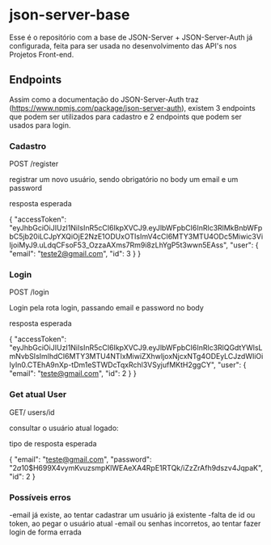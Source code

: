 # json-server-base

Esse é o repositório com a base de JSON-Server + JSON-Server-Auth já configurada, feita para ser usada no desenvolvimento das API's nos Projetos Front-end.

## Endpoints

Assim como a documentação do JSON-Server-Auth traz (https://www.npmjs.com/package/json-server-auth), existem 3 endpoints que podem ser utilizados para cadastro e 2 endpoints que podem ser usados para login.

### Cadastro

POST /register <br/>

registrar um novo usuário, sendo obrigatório no body um email e um password

resposta esperada

{
"accessToken": "eyJhbGciOiJIUzI1NiIsInR5cCI6IkpXVCJ9.eyJlbWFpbCI6InRlc3RlMkBnbWFpbC5jb20iLCJpYXQiOjE2NzE1ODUxOTIsImV4cCI6MTY3MTU4ODc5Miwic3ViIjoiMyJ9.uLdqCFsoF53_OzzaAXms7Rm9i8zLhYgP5t3wwn5EAss",
"user": {
"email": "teste2@gmail.com",
"id": 3
}
}

### Login

POST /login <br/>

Login pela rota login, passando email e password no body

resposta esperada

{
"accessToken": "eyJhbGciOiJIUzI1NiIsInR5cCI6IkpXVCJ9.eyJlbWFpbCI6InRlc3RlQGdtYWlsLmNvbSIsImlhdCI6MTY3MTU4NTIxMiwiZXhwIjoxNjcxNTg4ODEyLCJzdWIiOiIyIn0.CTEhA9nXp-tDm1eSTWDcTqxRchl3VSyjufMKtH2ggCY",
"user": {
"email": "teste@gmail.com",
"id": 2
}
}

### Get atual User

GET/ users/id

consultar o usuário atual logado:

tipo de resposta esperada

{
"email": "teste@gmail.com",
"password": "$2a$10$H699X4vymKvuzsmpKlWEAeXA4RpE1RTQk/iZzZrAfh9dszv4JqpaK",
"id": 2
}

### Possíveis erros

-email já existe, ao tentar cadastrar um usuário já existente
-falta de id ou token, ao pegar o usuário atual
-email ou senhas incorretos, ao tentar fazer login de forma errada

